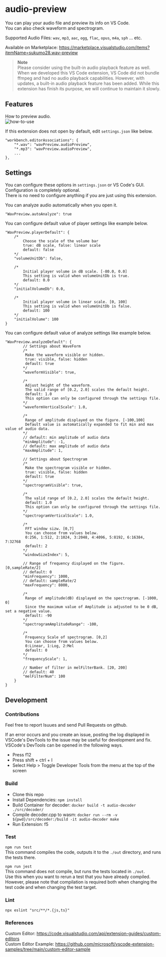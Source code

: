 # audio-preview 

You can play your audio file and preview its info on VS Code.  
You can also check waveform and spectrogram.  

Supported Audio Files: `wav`, `mp3`, `aac`, `ogg`, `flac`, `opus`, `m4a`, `sph` ... etc.  

Available on Marketplace: https://marketplace.visualstudio.com/items?itemName=sukumo28.wav-preview

> **Note**  
> Please consider using the built-in audio playback feature as well. 
> When we developed this VS Code extension, VS Code did not bundle ffmpeg and had no audio playback capabilities. 
> However, with updates, a built-in audio playback feature has been added. 
> While this extension has finish its purpose, we will continue to maintain it slowly.

## Features

How to preview audio.  
![how-to-use](https://github.com/sukumo28/vscode-audio-preview/blob/main/images/how-to-use.gif?raw=true)  

If this extension does not open by default, edit `settings.json` like below.  
```jsonc
"workbench.editorAssociations": {
    "*.wav": "wavPreview.audioPreview",
    "*.mp3": "wavPreview.audioPreview",
    ...
},
```

## Settings  

You can configure these options in `settings.json` or VS Code's GUI.  
Configuration is completely optional.  
There is no need to configure anything if you are just using this extension.  

You can analyze audio automatically when you open it.   
```jsonc
"WavPreview.autoAnalyze": true
```

You can configure default value of player settings like example below.
```jsonc
"WavPreview.playerDefault": {
    /*
        Choose the scale of the volume bar
        true: dB scale, false: linear scale
        default: false
    */
    "volumeUnitDb": false,
    
    /*
        Initial player volume in dB scale. [-80.0, 0.0]
        This setting is valid when volumeUnitDb is true.
        default: 0.0
    */
    "initialVolumeDb": 0.0,
    
    /*
        Initial player volume in linear scale. [0, 100]
        This setting is valid when volumeUnitDb is false.
        default: 100
    */
    "initialVolume": 100
}
```

You can configure default value of analyze settings like example below.  
```jsonc
"WavPreview.analyzeDefault": {
        // Settings about WaveForm
        /*
         Make the waveform visible or hidden.
         true: visible, false: hidden
         default: true
        */
        "waveformVisible": true,

        /*
         Adjust height of the waveform. 
         The valid range of [0.2, 2.0] scales the default height.
         default: 1.0
         This option can only be configured through the settings file.
        */
        "waveformVerticalScale": 1.0,

        /*
         Range of amplitude displayed on the figure. [-100,100]  
         Default value is automatically expanded to fit min and max value of audio data.
        */
        // default: min amplitude of audio data
        "minAmplitude": -1,
        // default: max amplitude of audio data 
        "maxAmplitude": 1,

        // Settings about Spectrogram
        /*
         Make the spectrogram visible or hidden.
         true: visible, false: hidden
         default: true
        */
        "spectrogramVisible": true,

        /*
         The valid range of [0.2, 2.0] scales the default height.
         default: 1.0
         This option can only be configured through the settings file.
        */
        "spectrogramVerticalScale": 1.0,

        /*  
         FFT window sizw. [0,7]  
         You can choose from values below.   
         0:256, 1:512, 2:1024, 3:2048, 4:4096, 5:8192, 6:16384, 7:32768
         default: 2  
        */  
        "windowSizeIndex": 5,

        // Range of frequency displayed on the figure. [0,sampleRate/2] 
        // default: 0
        "minFrequency": 1000,
        // default: sampleRate/2
        "maxFrequency": 8000,

        /*
         Range of amplitude(dB) displayed on the spectrogram. [-1000, 0]
         Since the maximum value of Amplitude is adjusted to be 0 dB, set a negative value.
         default: -90
        */
        "spectrogramAmplitudeRange": -100,

        /*
         Frequency Scale of spectrogram. [0,2]  
         You can choose from values below.  
         0:Linear, 1:Log, 2:Mel  
         default: 0  
        */
        "frequencyScale": 1,

        // Number of filter in melFilterBank. [20, 200]
        // default: 40
        "melFilterNum": 100
    }
}
```
  
## Development  

### Contributions  

Feel free to report Isuues and send Pull Requests on github.  
  
If an error occurs and you create an issue, posting the log displayed in VSCode's DevTools to the issue may be useful for development and fix.   
VSCode's DevTools can be opened in the following ways.  
- Press f12   
- Press shift + ctrl + I   
- Select Help > Toggle Developer Tools from the menu at the top of the screen  
  
### Build  

* Clone this repo  
* Install Dependencies: `npm install`  
* Build Container for decoder: `docker build -t audio-decoder ./src/decoder/`  
* Compile decoder.cpp to wasm: `docker run --rm -v ${pwd}/src/decoder:/build -it audio-decoder make`  
* Run Extension: f5  

### Test  

`npm run test`  
This command compiles the code, outputs it to the `./out` directory, and runs the tests there.  

`npm run jest`  
This command does not compile, but runs the tests located in `./out`.  
Use this when you want to rerun a test that you have already compiled.  
However, please note that compilation is required both when changing the test code and when changing the test target.  

### Lint  

`npx eslint "src/**/*.{js,ts}"`
  
### References  

Custom Editor: https://code.visualstudio.com/api/extension-guides/custom-editors  
Custom Editor Example: https://github.com/microsoft/vscode-extension-samples/tree/main/custom-editor-sample  
